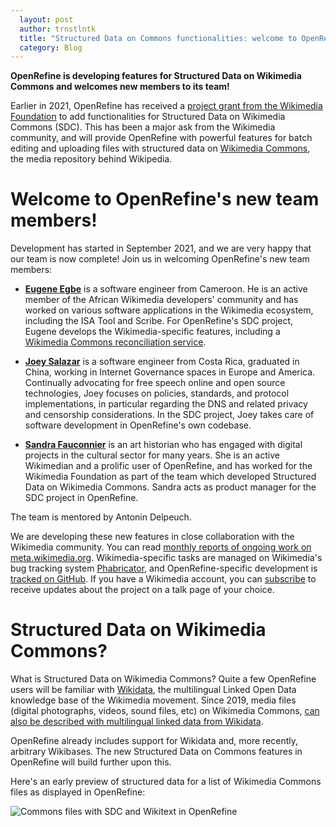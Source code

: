 ```yaml
---
  layout: post
  author: trnstlntk
  title: "Structured Data on Commons functionalities: welcome to OpenRefine's new team members!"
  category: Blog
---
```

**OpenRefine is developing features for Structured Data on Wikimedia Commons and welcomes new members to its team!**

Earlier in 2021, OpenRefine has received a [project grant from the Wikimedia Foundation](https://meta.wikimedia.org/wiki/Grants:Project/CS%26S/Structured_Data_on_Wikimedia_Commons_functionalities_in_OpenRefine) to add functionalities for Structured Data on Wikimedia Commons (SDC). This has been a major ask from the Wikimedia community, and will provide OpenRefine with powerful features for batch editing and uploading files with structured data on [Wikimedia Commons](https://commons.wikimedia.org/), the media repository behind Wikipedia.

# Welcome to OpenRefine's new team members!

Development has started in September 2021, and we are very happy that our team is now complete! Join us in welcoming OpenRefine's new team members:

- **[Eugene Egbe](https://meta.wikimedia.org/wiki/User:Eugene233)** is a software engineer from Cameroon. He is an active member of the African Wikimedia developers' community and has worked on various software applications in the Wikimedia ecosystem, including the ISA Tool and Scribe. For OpenRefine's SDC project, Eugene develops the Wikimedia-specific features, including a [Wikimedia Commons reconciliation service](https://commonsreconcile.toolforge.org/).

- **[Joey Salazar](https://about.me/gomezsalazar-jogebeth)** is a software engineer from Costa Rica, graduated in China, working in Internet Governance spaces in Europe and America. Continually advocating for free speech online and open source technologies, Joey focuses on policies, standards, and protocol implementations, in particular regarding the DNS and related privacy and censorship considerations. In the SDC project, Joey takes care of software development in OpenRefine's own codebase.

- **[Sandra Fauconnier](https://meta.wikimedia.org/wiki/User:SFauconnier)** is an art historian who has engaged with digital projects in the cultural sector for many years. She is an active Wikimedian and a prolific user of OpenRefine, and has worked for the Wikimedia Foundation as part of the team which developed Structured Data on Wikimedia Commons. Sandra acts as product manager for the SDC project in OpenRefine.

The team is mentored by Antonin Delpeuch.

We are developing these new features in close collaboration with the Wikimedia community. You can read [monthly reports of ongoing work on meta.wikimedia.org](https://meta.wikimedia.org/wiki/Grants:Project/CS%26S/Structured_Data_on_Wikimedia_Commons_functionalities_in_OpenRefine/Timeline). Wikimedia-specific tasks are managed on Wikimedia's bug tracking system [Phabricator](https://phabricator.wikimedia.org/tag/openrefine/), and OpenRefine-specific development is [tracked on GitHub](https://github.com/OpenRefine/OpenRefine/projects/10). If you have a Wikimedia account, you can [subscribe](https://meta.wikimedia.org/wiki/Global_message_delivery/Targets/OpenRefine_and_SDC) to receive updates about the project on a talk page of your choice.

# Structured Data on Wikimedia Commons?

What is Structured Data on Wikimedia Commons? Quite a few OpenRefine users will be familiar with [Wikidata](https://www.wikidata.org/), the multilingual Linked Open Data knowledge base of the Wikimedia movement. Since 2019, media files (digital photographs, videos, sound files, etc) on Wikimedia Commons, [can also be described with multilingual linked data from Wikidata](https://commons.wikimedia.org/wiki/Commons:Structured_data).

OpenRefine already includes support for Wikidata and, more recently, arbitrary Wikibases. The new Structured Data on Commons features in OpenRefine will build further upon this.

Here's an early preview of structured data for a list of Wikimedia Commons files as displayed in OpenRefine:

![Commons files with SDC and Wikitext in OpenRefine](https://openrefine.org/images/202111-commons-SDC-wikitext.png)

